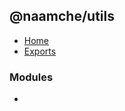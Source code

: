 ## @naamche/utils

- [Home](../wiki/Home)
- [Exports](../wiki/Exports)

### Modules

- [<internal>](../wiki/%3Cinternal%3E)
